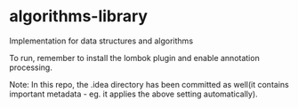 # algorithms-library
Implementation for data structures and algorithms  

To run, remember to install the lombok plugin and enable annotation processing.  

Note: In this repo, the .idea directory has been committed as well(it contains important metadata - eg. it applies 
the above setting automatically).